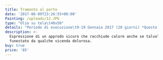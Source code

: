 ```yaml
---
title: Tramonto al porto
date: '2017-08-09T23:26:55+00:00'
Painting: /uploads/12.JPG
type: "Olio su tela\t40x50"
details: "Periodo di esecuzione\t9-19 Gennaio 2017 (20 giorni) *Questo quadro l’ho iniziato e terminato da sola."
description: >-
  Espressione di un approdo sicuro che racchiude calore anche se talvolta
  funestato da qualche vicenda dolorosa.
buy: true
price: '85'
---
```





